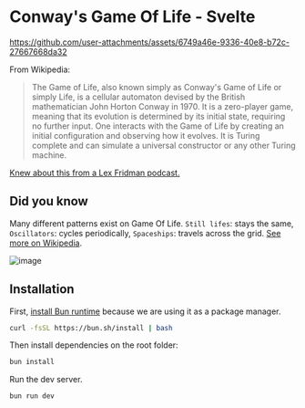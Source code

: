 # Conway's Game Of Life - Svelte



https://github.com/user-attachments/assets/6749a46e-9336-40e8-b72c-27667668da32



From Wikipedia:
> The Game of Life, also known simply as Conway's Game of Life or simply Life, is a cellular automaton devised by the British mathematician John Horton Conway in 1970. It is a zero-player game, meaning that its evolution is determined by its initial state, requiring no further input. One interacts with the Game of Life by creating an initial configuration and observing how it evolves. It is Turing complete and can simulate a universal constructor or any other Turing machine.

[Knew about this from a Lex Fridman podcast.](https://www.youtube.com/watch?v=toIoROXuqtY)


## Did you know

Many different patterns exist on Game Of Life. `Still lifes`: stays the same, `Oscillators`: cycles periodically, `Spaceships`: travels across the grid. [See more on Wikipedia](https://en.wikipedia.org/wiki/Conway%27s_Game_of_Life#Examples_of_patterns).

![image](https://github.com/user-attachments/assets/df114145-d613-4e4b-a98b-ba5b97dbabd6)

## Installation

First, [install Bun runtime](https://bun.sh/) because we are using it as a package manager.

```bash
curl -fsSL https://bun.sh/install | bash
```

Then install dependencies on the root folder:
```bash
bun install
```

Run the dev server. 
```bash
bun run dev
```

